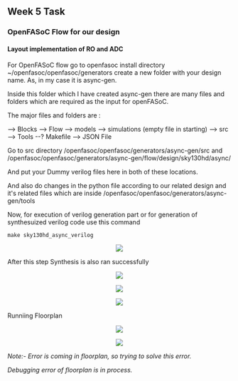 ## Week 5 Task

### OpenFASoC Flow for our design

#### Layout implementation of RO and ADC

For OpenFASoC flow go to openfasoc install directory ~/openfasoc/openfasoc/generators  create a new folder with your design name. As, in my case it is async-gen.

Inside this folder which I have created async-gen there are many files and folders which are required as the input for openFASoC.

The major files and folders are :

--> Blocks
--> Flow
--> models
--> simulations (empty file in starting)
--> src
--> Tools
--? Makefile 
--> JSON File

Go to src directory /openfasoc/openfasoc/generators/async-gen/src
and 
/openfasoc/openfasoc/generators/async-gen/flow/design/sky130hd/async/

And put your Dummy verilog files here in both of these locations.

And also do changes in the python file according to our related design and it's related files which are inside /openfasoc/openfasoc/generators/async-gen/tools

Now, for execution of verilog generation part or for generation of synthesuized verilog code use this command 
```
make sky130hd_async_verilog
```
 <p align="center">
<img src="https://user-images.githubusercontent.com/90523478/226071807-0c428541-fd0a-4c08-bc61-9770dddb8cd0.png">
 </p> 
 
 
 After this step Synthesis is also ran successfully
 
  <p align="center">
<img src="https://user-images.githubusercontent.com/90523478/226071958-a3df2f98-b5bc-474f-9f8d-1ed3dba28ead.png">
 </p> 

 
 <p align="center">
<img src="https://user-images.githubusercontent.com/90523478/226072105-9d95f83b-eeb2-4adb-b258-05f4e597d2a2.png">
 </p> 
 
 
  
 <p align="center">
<img src="https://user-images.githubusercontent.com/90523478/226072178-5f001d9f-0640-42f3-ba40-7c590b5d7f66.png">
 </p> 

Runniing Floorplan

 <p align="center">
<img src="https://user-images.githubusercontent.com/90523478/226072990-b90eb77f-b0bd-47cc-82db-aeac96de9104.png">
 </p> 

 <p align="center">
<img src="https://user-images.githubusercontent.com/90523478/226072266-161c0f3a-44e8-499d-846c-6e14db45d2e8.png">
 </p> 

*Note:- Error is coming in floorplan, so trying to solve this error.*
 
 *Debugging error of floorplan is in process.*
